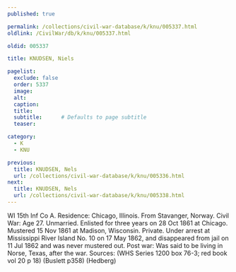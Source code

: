 ```yaml
---
published: true

permalink: /collections/civil-war-database/k/knu/005337.html
oldlink: /CivilWar/db/k/knu/005337.html

oldid: 005337

title: KNUDSEN, Niels

pagelist:
  exclude: false
  order: 5337
  image: 
  alt:
  caption:
  title:
  subtitle:      # Defaults to page subtitle
  teaser:

category: 
  - K 
  - KNU

previous:
  title: KNUDSEN, Nels
  url: /collections/civil-war-database/k/knu/005336.html  
next:
  title: KNUDSEN, Nels
  url: /collections/civil-war-database/k/knu/005338.html   
---
```

WI 15th Inf Co A. Residence: Chicago, Illinois. From Stavanger, Norway. Civil War: Age 27. Unmarried. Enlisted for three years on 28 Oct 1861 at Chicago. Mustered 15 Nov 1861 at Madison, Wisconsin. Private. Under arrest at Mississippi River Island No. 10 on 17 May 1862, and disappeared from jail on 11 Jul 1862 and was never mustered out. Post war: Was said to be living in Norse, Texas, after the war. Sources: (WHS Series 1200 box 76-3; red book vol 20 p 18) (Buslett p358) (Hedberg)